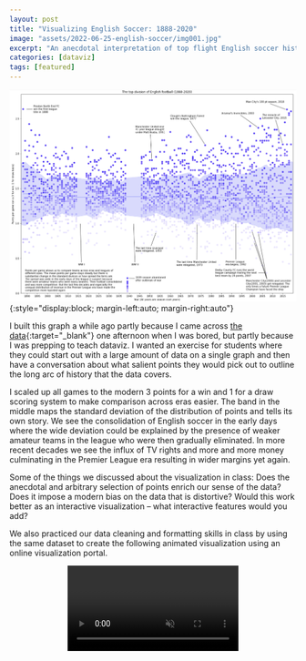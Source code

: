 ```yaml
---
layout: post
title: "Visualizing English Soccer: 1888-2020"
image: "assets/2022-06-25-english-soccer/img001.jpg"
excerpt: "An anecdotal interpretation of top flight English soccer history."
categories: [dataviz]
tags: [featured]
---
```

![English Soccer](/assets/2022-06-25-english-soccer/english_football_ppg.png){:style="display:block; margin-left:auto; margin-right:auto"}

I built this graph a while ago partly because I came across [the data](https://footballcsv.github.io/){:target="_blank"} one afternoon when I was bored, but partly because I was prepping to teach dataviz. I wanted an exercise for students where they could start out with a large amount of data on a single graph and then have a conversation about what salient points they would pick out to outline the long arc of history that the data covers.

I scaled up all games to the modern 3 points for a win and 1 for a draw scoring system to make comparison across eras easier. The band in the middle maps the standard deviation of the distribution of points and tells its own story. We see the consolidation of English soccer in the early days where the wide deviation could be explained by the presence of weaker amateur teams in the league who were then gradually eliminated. In more recent decades we see the influx of TV rights and more and more money culminating in the Premier League era resulting in wider margins yet again.

Some of the things we discussed about the visualization in class: Does the anecdotal and arbitrary selection of points enrich our sense of the data? Does it impose a modern bias on the data that is distortive? Would this work better as an interactive visualization – what interactive features would you add? 

We also practiced our data cleaning and formatting skills in class by using the same dataset to create the following animated visualization using an online visualization portal.


<video muted autoplay controls style="display:block; margin-left:auto; margin-right:auto">
    <source src="{{ base.url | prepend: site.url }}/assets/2022-06-25-english-soccer/english-soccer.mp4" type="video/mp4">
</video>
